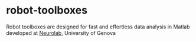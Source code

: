 # robot-toolboxes #
Robot toolboxes are designed for fast and effortless data analysis in Matlab developed at [Neurolab](http://www.neurolab.dibris.unige.it/), University of Genova <br/> 
 
